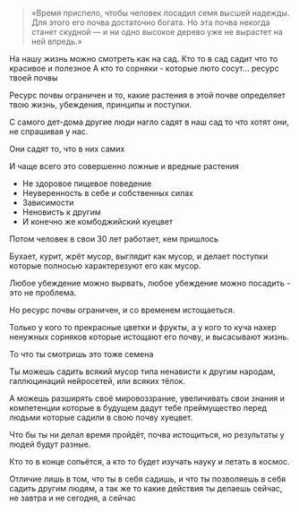 > «Время приспело, чтобы человек посадил семя высшей надежды. Для этого его почва достаточно богата. Но эта почва некогда станет скудной — и ни одно высокое дерево уже не вырастет на ней впредь.»

На нашу жизнь можно смотреть как на сад.
Кто то в сад садит что то красивое и полезное
А кто то сорняки - которые люто сосут... ресурс твоей почвы

Ресурс почвы ограничен и то, какие растения в этой почве определяет твою жизнь, убеждения, принципы и поступки.

С самого дет-дома другие люди нагло садят в наш сад то что хотят они, не спрашивая у нас.

Они садят то, что в них самих

И чаще всего это совершенно ложные и вредные растения
- Не здоровое пищевое поведение
- Неуверенность в себе и собственных силах
- Зависимости
- Неновисть к другим 
- И конечно же комбоджийский куецвет

Потом человек в свои 30 лет работает, кем пришлось

Бухает, курит, жрёт мусор, выглядит как мусор, и делает поступки которые полносью характерезуют его как мусор.

Любое убеждение можно вырвать,
любое убеждение можно посадить - это не проблема.

Но ресурс почвы ограничен, и со временем истощаеться.

Только у кого то прекрасные цветки и фрукты, а у кого то куча нахер ненужных сорняков которые истощают его почву, и высасывают жизнь.

То что ты смотришь это тоже семена

Ты можешь садить всякий мусор типа ненависти к другим народам, галлюцинаций нейросетей, или всяких тёлок.

А можешь разширять своё мировоззрание, увеличивать свои знания и компетенции которые в будущем дадут тебе преймущество перед людьми которые садили в свою почву хуецвет.

Что бы ты ни делал время пройдёт, почва истощиться, но результаты у людей будут разные. 

Кто то в конце сопьётся, а кто то будет изучать науку и летать в космос.

Отличие лишь в том, что ты в себя садишь, и что ты позволяешь в себя садить другим людям, а так же то какие действия ты делаешь сейчас, не завтра и не сегодня, а сейчас